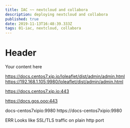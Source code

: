 ```yaml
---
title: IAC ~~ nextcloud and collabora
description: deploying nextcloud and collabora
published: true
date: 2019-11-13T16:48:39.333Z
tags: 01-iac, nextcloud, collabora
---
```


# Header
Your content here

https://docs.centos7.xip.io/loleaflet/dist/admin/admin.html
https://192.168.1.105:9980/loleaflet/dist/admin/admin.html 


https://docs.centos7.xip.io:443


https://docs.gos.ooo:443

docs-centos7xipio:9980
https://docs-centos7xipio:9980

 ERR  Looks like SSL/TLS traffic on plain http port
